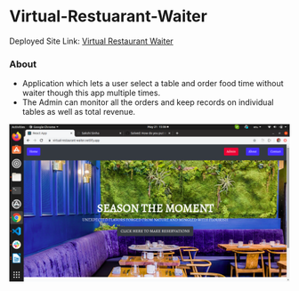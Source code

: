 # Virtual-Restuarant-Waiter

Deployed Site Link: [Virtual Restaurant Waiter](https://virtual-restaurant-waiter.netlify.com/)

### About

* Application which lets a user select a table and order food time without waiter though this app multiple times.
* The Admin can monitor all the orders and keep records on individual tables as well as total revenue.

![Landing page](./image/VirtualRest.png)